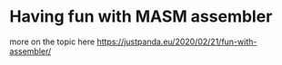 # Having fun with MASM assembler
more on the topic here https://justpanda.eu/2020/02/21/fun-with-assembler/

